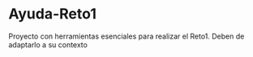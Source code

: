 # Ayuda-Reto1
Proyecto con herramientas esenciales para realizar el Reto1. Deben de adaptarlo a su contexto
